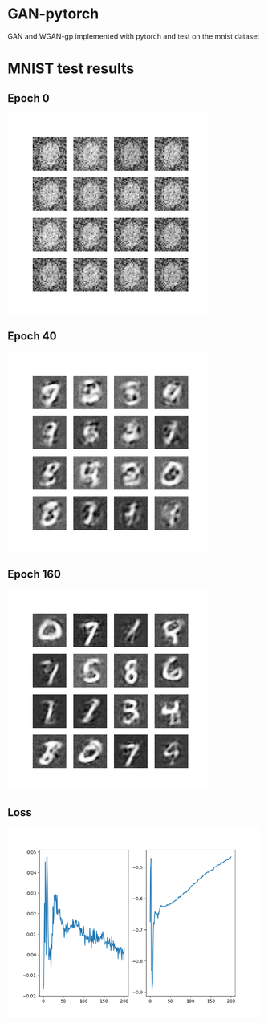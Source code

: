 # GAN-pytorch
GAN and WGAN-gp implemented with pytorch and test on the mnist dataset

# MNIST test results

## Epoch 0

![epoch0](https://github.com/ZDDWLIG/GAN-pytorch/blob/master/image/mnist_epoch%3D0.png)

## Epoch 40

![epoch40](https://github.com/ZDDWLIG/GAN-pytorch/blob/master/image/mnist_epoch%3D40.png)

## Epoch 160

![epoch160](https://github.com/ZDDWLIG/GAN-pytorch/blob/master/image/mnist_epoch%3D160.png)

## Loss

![Loss](https://github.com/ZDDWLIG/GAN-pytorch/blob/master/image/loss.png)
